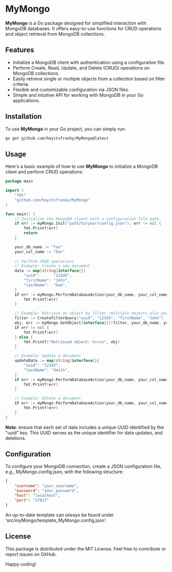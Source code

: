 # MyMongo

**MyMongo** is a Go package designed for simplified interaction with MongoDB databases. It offers easy-to-use functions for CRUD operations and object retrieval from MongoDB collections.

## Features

- Initialize a MongoDB client with authentication using a configuration file.
- Perform Create, Read, Update, and Delete (CRUD) operations on MongoDB collections.
- Easily retrieve single or multiple objects from a collection based on filter criteria.
- Flexible and customizable configuration via JSON files.
- Simple and intuitive API for working with MongoDB in your Go applications.

## Installation

To use **MyMongo** in your Go project, you can simply run:

```bash
go get github.com/heyitsfranky/MyMongo@latest
```

## Usage

Here's a basic example of how to use **MyMongo** to initialize a MongoDB client and perform CRUD operations:
```go
package main

import (
    "fmt"
    "github.com/heyitsfranky/MyMongo"
)

func main() {
    // Initialize the MongoDB client with a configuration file path.
    if err := myMongo.Init("path/to/your/config.json"); err != nil {
        fmt.Printf(err)
        return
    }

    your_db_name := "foo"
    your_col_name := "bar"
    
    // Perform CRUD operations
    // Example: Create a new document
    data := map[string]interface{}{
        "uuid":      "12345",
        "firstName": "John",
        "lastName":  "Doe",
    }
    if err := myMongo.PerformDatabaseAction(your_db_name, your_col_name, myMongo.Create, data); err != nil {
        fmt.Printf(err)
    }

    // Example: Retrieve an object by filter (multiple objects also possible)
    filter := CreateFilterQuery("uuid", "12345", "firstName", "John")
    obj, err := myMongo.GetObject[interface{}](filter, your_db_name, your_col_name)
    if err != nil {
        fmt.Printf(err)
    } else {
        fmt.Printf("Retrieved object: %+v\n", obj)
    }

    // Example: Update a document
    updateData := map[string]interface{}{
        "uuid": "12345",
        "lastName": "Smith",
    }
    if err := myMongo.PerformDatabaseAction(your_db_name, your_col_name, myMongo.Update, updateData); err != nil {
        fmt.Printf(err)
    }

    // Example: Delete a document
    if err := myMongo.PerformDatabaseAction(your_db_name, your_col_name, myMongo.Delete, data); err != nil {
        fmt.Printf(err)
    }
}
```
**Note**: ensure that each set of data includes a unique UUID identified by the "uuid" key. This UUID serves as the unique identifier for data updates, and deletions.

## Configuration

To configure your MongoDB connection, create a JSON configuration file, e.g., MyMongo.config.json, with the following structure:

```json
{
    "username": "your_username",
    "password": "your_password",
    "host": "localhost",
    "port": "27017"
}
```

An up-to-date template can *always* be found under 'src/myMongo/template_MyMongo.config.json'.

## License

This package is distributed under the MIT License.
Feel free to contribute or report issues on GitHub.

Happy coding!